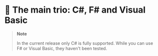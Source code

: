 # 🔧 The main trio: C#, F# and Visual Basic



> **Note**
> 
> In the current release only C# is fully supported. While you can use F# or Visual Basic, they haven't been tested.
